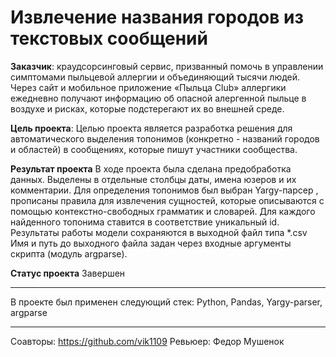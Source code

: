 # Извлечение названия городов из текстовых сообщений

**Заказчик**: 
краудсорсинговый сервис, призванный помочь в управлении симптомами пыльцевой аллергии и объединяющий тысячи людей. 
Через сайт и мобильное приложение «Пыльца Club» аллергики ежедневно получают информацию об опасной алергенной пыльце в воздухе и рисках, которые подстерегают их во внешней среде.

**Цель проекта**: 
Целью проекта является разработка решения для автоматического выделения топонимов (конкретно - названий городов и областей) в сообщениях, которые пишут участники сообщества.

**Результат проекта**
В ходе проекта была сделана предобработка данных. Выделены в отдельные столбцы даты, имена юзеров и их комментарии. 
Для определения топонимов был выбран Yargy-парсер , прописаны правила для извлечения сущностей, которые описываются с помощью контекстно-свободных грамматик и словарей.
Для каждого найденного топонима ставится в соответствие уникальный id.
Результаты работы модели сохраняются в выходной файл типа *.csv
Имя и путь до выходного файла задан через входные аргументы скрипта (модуль argparse).


**Статус проекта**
Завершен
***

В проекте был применен следующий стек: Python, Pandas, Yargy-parser, argparse
***

Соавторы: https://github.com/vik1109
Ревьюер: Федор Мушенок
